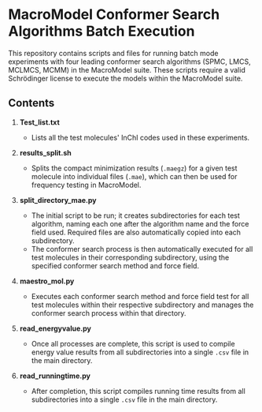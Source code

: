 # MacroModel Conformer Search Algorithms Batch Execution

This repository contains scripts and files for running batch mode experiments with four leading conformer search algorithms (SPMC, LMCS, MCLMCS, MCMM) in the MacroModel suite. These scripts require a valid Schrödinger license to execute the models within the MacroModel suite.

## Contents

1. **Test_list.txt**
   - Lists all the test molecules' InChI codes used in these experiments.

2. **results_split.sh**
   - Splits the compact minimization results (`.maegz`) for a given test molecule into individual files (`.mae`), which can then be used for frequency testing in MacroModel.

3. **split_directory_mae.py**
   - The initial script to be run; it creates subdirectories for each test algorithm, naming each one after the algorithm name and the force field used. Required files are also automatically copied into each subdirectory.
   - The conformer search process is then automatically executed for all test molecules in their corresponding subdirectory, using the specified conformer search method and force field.

4. **maestro_mol.py**
   - Executes each conformer search method and force field test for all test molecules within their respective subdirectory and manages the conformer search process within that directory.

5. **read_energyvalue.py**
   - Once all processes are complete, this script is used to compile energy value results from all subdirectories into a single `.csv` file in the main directory.

6. **read_runningtime.py**
   - After completion, this script compiles running time results from all subdirectories into a single `.csv` file in the main directory.

